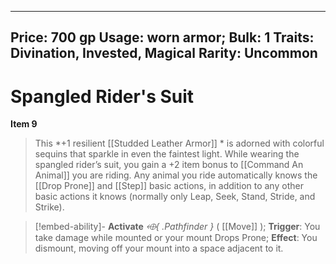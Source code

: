 
---
Price: 700 gp
Usage: worn armor;
Bulk: 1
Traits: Divination, Invested, Magical
Rarity: Uncommon
---

# Spangled Rider's Suit

**Item 9**

> This *+1 resilient [[Studded Leather Armor]] * is adorned with colorful sequins that sparkle in even the faintest light. While wearing the spangled rider’s suit, you gain a +2 item bonus to [[Command An Animal]] you are riding. Any animal you ride automatically knows the [[Drop Prone]] and [[Step]] basic actions, in addition to any other basic actions it knows (normally only Leap, Seek, Stand, Stride, and Strike).


> [!embed-ability]- **Activate**
> *⬲{ .Pathfinder }* ( [[Move]] );
> **Trigger**: You take damage while mounted or your mount Drops Prone;
> **Effect**: You dismount, moving off your mount into a space adjacent to it.



